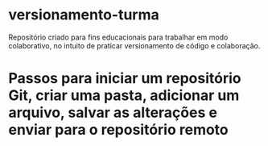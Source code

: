 # versionamento-turma
Repositório criado para fins educacionais para trabalhar em modo colaborativo, no intuito de praticar versionamento de código e colaboração.

# Passos para iniciar um repositório Git, criar uma pasta, adicionar um arquivo, salvar as alterações e enviar para o repositório remoto
